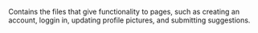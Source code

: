 Contains the files that give functionality to pages, such as creating an account, loggin in, updating profile pictures, and submitting suggestions.
